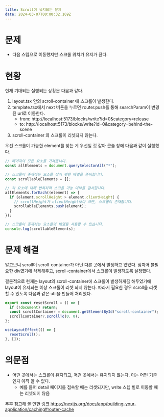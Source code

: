 ```yaml
---
title: Scroll이 유지되는 문제
date: 2024-03-07T00:00:32.169Z
---
```


# 문제

- 다음 스텝으로 이동했지만 스크롤 위치가 유지가 된다.

# 현황

현재 기대되는 실행되는 상황은 다음과 같다.

1. layout.tsx 안의 scroll-container 에 스크롤이 발생한다.
2. template.tsx에서 next 버튼을 누르면 router.push를 통해 searchParam이 변경된 url로 이동한다.
   - from: http://localhost:5173/blocks/write?id=0&category=release
   - to: http://localhost:5173/blocks/write?id=0&category=behind-the-scene
3. scroll-container 의 스크롤이 리셋되지 않는다.

우선 스크롤이 가능한 element를 찾는 게 우선일 것 같아 콘솔 창에 다음과 같이 실행했다.

```jsx
// 페이지의 모든 요소를 가져옵니다.
const allElements = document.querySelectorAll("*");

// 스크롤이 존재하는 요소를 찾기 위한 배열을 준비합니다.
const scrollableElements = [];

// 각 요소에 대해 반복하며 스크롤 가능 여부를 검사합니다.
allElements.forEach((element) => {
  if (element.scrollHeight > element.clientHeight) {
    // scrollHeight가 clientHeight보다 크면, 스크롤이 존재합니다.
    scrollableElements.push(element);
  }
});

// 스크롤이 존재하는 요소들의 배열을 사용할 수 있습니다.
console.log(scrollableElements);
```

# 문제 해결

알고보니 scroll이 scroll-container가 아닌 다른 곳에서 발생하고 있었다. 심지어 불필요한 div였기에 삭제해주고, scroll-container에서 스크롤이 발생하도록 설정했다.

결론적으로 현재는 layout의 scroll-container에 스크롤이 발생하게끔 해두었기에 layout이 유지되는 이상 스크롤이 리셋 되지 않는다. 따라서 필요한 경우 scroll을 리셋 할 수 있도록 다음과 같은 util을 만들어 처리했다.

```jsx
export const resetScroll = () => {
  if (!document) return;
  const scrollContainer = document.getElementById("scroll-container");
  scrollContainer?.scrollTo(0, 0);
};

useLayoutEffect(() => {
  resetScroll();
}, []);
```

# 의문점

- 어떤 곳에서는 스크롤이 유지되고, 어떤 곳에서는 유지되지 않는다. 이는 어떤 기준인지 아직 알 수 없다.
  - 예를 들어 detail 페이지를 접속할 때는 리셋되지만, write 스텝 별로 이동할 때는 리셋되지 않음

추후 참고해 볼 만한 링크
https://nextjs.org/docs/app/building-your-application/caching#router-cache
